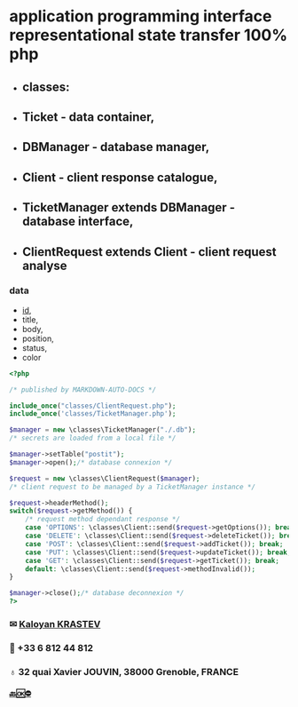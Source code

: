 # application programming interface representational state transfer 100% php
- ## classes: 
- ## Ticket - data container,
- ## DBManager - database manager,
- ## Client - client response catalogue,
- ## TicketManager extends DBManager - database interface,
- ## ClientRequest extends Client - client request analyse

### data
- <ins>id</ins>,
- title,
- body,
- position,
- status,
- color


<!-- MARKDOWN-AUTO-DOCS:START (CODE:src=./api.php) -->
<!-- The below code snippet is automatically added from ./api.php -->
```php
<?php

/* published by MARKDOWN-AUTO-DOCS */

include_once("classes/ClientRequest.php");
include_once('classes/TicketManager.php');

$manager = new \classes\TicketManager("./.db");
/* secrets are loaded from a local file */

$manager->setTable("postit");
$manager->open();/* database connexion */

$request = new \classes\ClientRequest($manager);
/* client request to be managed by a TicketManager instance */

$request->headerMethod();
switch($request->getMethod()) {
    /* request method dependant response */
    case 'OPTIONS': \classes\Client::send($request->getOptions()); break;
    case 'DELETE': \classes\Client::send($request->deleteTicket()); break;
    case 'POST': \classes\Client::send($request->addTicket()); break;
    case 'PUT': \classes\Client::send($request->updateTicket()); break;
    case 'GET': \classes\Client::send($request->getTicket()); break;
    default: \classes\Client::send($request->methodInvalid());
}

$manager->close();/* database deconnexion */
?>
```
<!-- MARKDOWN-AUTO-DOCS:END -->

### &#9993; [Kaloyan KRASTEV](mailto:kaloyansen@gmail.com)
### &#128241; +33 6 812 44 812
### &#9793; 32 quai Xavier JOUVIN, 38000 Grenoble, FRANCE

#### [&#128281;&#127383;&#9940;](../.)


